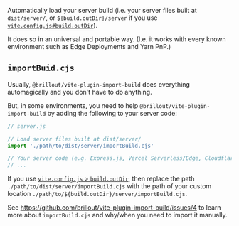 Automatically load your server build (i.e. your server files built at `dist/server/`, or `${build.outDir}/server` if you use [`vite.config.js#build.outDir`](https://vitejs.dev/config/build-options.html#build-outdir)).

It does so in an universal and portable way. (I.e. it works with every known environment such as Edge Deployments and Yarn PnP.)


## `importBuid.cjs`

Usually, `@brillout/vite-plugin-import-build` does everything automagically and you don't have to do anything.

But, in some environments, you need to help `@brillout/vite-plugin-import-build` by adding the following to your server code:

```js
// server.js

// Load server files built at dist/server/
import './path/to/dist/server/importBuild.cjs'

// Your server code (e.g. Express.js, Vercel Serverless/Edge, Cloudflare Worker, ...)
// ...
```

If you use [`vite.config.js` > `build.outDir`](https://vitejs.dev/config/build-options.html#build-outdir), then replace the path `./path/to/dist/server/importBuild.cjs` with the path of your custom location `./path/to/${build.outDir}/server/importBuild.cjs`.

See https://github.com/brillout/vite-plugin-import-build/issues/4 to learn more about `importBuild.cjs` and why/when you need to import it manually.
